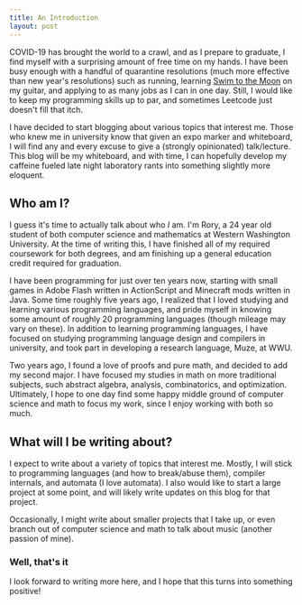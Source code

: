 ```yaml
---
title: An Introduction
layout: post
---
```


COVID-19 has brought the world to a crawl, and as I prepare to graduate, I find myself with a surprising amount of free time on my hands.
I have been busy enough with a handful of quarantine resolutions (much more effective than new year's resolutions) such as running, learning [Swim to the Moon]() on my guitar, and applying to as many jobs as I can in one day.
Still, I would like to keep my programming skills up to par, and sometimes Leetcode just doesn't fill that itch.

I have decided to start blogging about various topics that interest me.
Those who knew me in university know that given an expo marker and whiteboard, I will find any and every excuse to give a (strongly opinionated) talk/lecture.
This blog will be my whiteboard, and with time, I can hopefully develop my caffeine fueled late night laboratory rants into something slightly more eloquent.



## Who am I?

I guess it's time to actually talk about who *I* am.
I'm Rory, a 24 year old student of both computer science and mathematics at Western Washington University.
At the time of writing this, I have finished all of my required coursework for both degrees, and am finishing up a general education credit required for graduation.

I have been programming for just over ten years now, starting with small games in Adobe Flash written in ActionScript and Minecraft mods written in Java.
Some time roughly five years ago, I realized that I loved studying and learning various programming languages, and pride myself in knowing some amount of roughly 20 programming languages (though mileage may vary on these).
In addition to learning programming languages, I have focused on studying programming language design and compilers in university, and took part in developing a research language, Muze, at WWU.

Two years ago, I found a love of proofs and pure math, and decided to add my second major.
I have focused my studies in math on more traditional subjects, such abstract algebra, analysis, combinatorics, and optimization.
Ultimately, I hope to one day find some happy middle ground of computer science and math to focus my work, since I enjoy working with both so much.



## What will I be writing about?

I expect to write about a variety of topics that interest me.
Mostly, I will stick to programming languages (and how to break/abuse them), compiler internals, and automata (I love automata).
I also would like to start a large project at some point, and will likely write updates on this blog for that project.

Occasionally, I might write about smaller projects that I take up, or even branch out of computer science and math to talk about music (another passion of mine).

### Well, that's it

I look forward to writing more here, and I hope that this turns into something positive!

